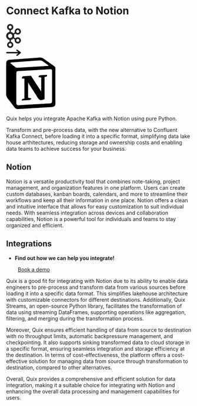 # Connect Kafka to Notion

<div class="connect-images cards blog-grid-card" markdown>
<div>
<img src="../images/kafka_logo.png" width="40px" />
</div>
<div>
<img src="../images/arrow.svg" width="40px" />
</div>
<div>
<img src="./images/notion_1.jpg" />
</div>
</div>

Quix helps you integrate Apache Kafka with Notion using pure Python.

Transform and pre-process data, with the new alternative to Confluent Kafka Connect, before loading it into a specific format, simplifying data lake house arthitectures, reducing storage and ownership costs and enabling data teams to achieve success for your business.

## Notion

Notion is a versatile productivity tool that combines note-taking, project management, and organization features in one platform. Users can create custom databases, kanban boards, calendars, and more to streamline their workflows and keep all their information in one place. Notion offers a clean and intuitive interface that allows for easy customization to suit individual needs. With seamless integration across devices and collaboration capabilities, Notion is a powerful tool for individuals and teams to stay organized and efficient.

## Integrations

<div class="grid cards" markdown>

- __Find out how we can help you integrate!__

    <a class="md-button md-button--primary" href="https://share.hsforms.com/1iW0TmZzKQMChk0lxd_tGiw4yjw2?__hstc=175542013.2303933fbd746c0ac86d9ccbe9bc9100.1728383268831.1729603416735.1729620918855.31&__hssc=175542013.1.1729620918855&__hsfp=2132701734" target="_blank" style="margin:.5rem;">Book a demo</a>

</div>


Quix is a good fit for integrating with Notion due to its ability to enable data engineers to pre-process and transform data from various sources before loading it into a specific data format. This simplifies lakehouse architecture with customizable connectors for different destinations. Additionally, Quix Streams, an open-source Python library, facilitates the transformation of data using streaming DataFrames, supporting operations like aggregation, filtering, and merging during the transformation process. 

Moreover, Quix ensures efficient handling of data from source to destination with no throughput limits, automatic backpressure management, and checkpointing. It also supports sinking transformed data to cloud storage in a specific format, ensuring seamless integration and storage efficiency at the destination. In terms of cost-effectiveness, the platform offers a cost-effective solution for managing data from source through transformation to destination, compared to other alternatives. 

Overall, Quix provides a comprehensive and efficient solution for data integration, making it a suitable choice for integrating with Notion and enhancing the overall data processing and management capabilities for users.

